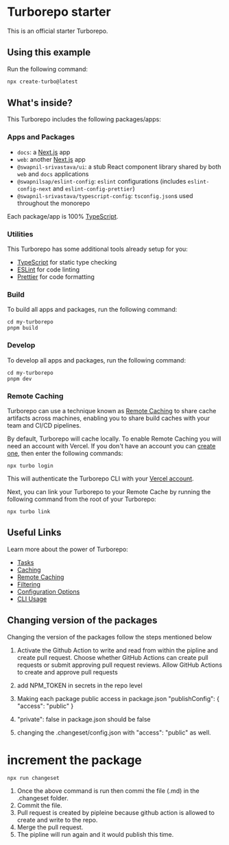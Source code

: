 # Turborepo starter

This is an official starter Turborepo.

## Using this example

Run the following command:

```sh
npx create-turbo@latest
```

## What's inside?

This Turborepo includes the following packages/apps:

### Apps and Packages

- `docs`: a [Next.js](https://nextjs.org/) app
- `web`: another [Next.js](https://nextjs.org/) app
- `@swapnil-srivastava/ui`: a stub React component library shared by both `web` and `docs` applications
- `@swapnilsap/eslint-config`: `eslint` configurations (includes `eslint-config-next` and `eslint-config-prettier`)
- `@swapnil-srivastava/typescript-config`: `tsconfig.json`s used throughout the monorepo

Each package/app is 100% [TypeScript](https://www.typescriptlang.org/).

### Utilities

This Turborepo has some additional tools already setup for you:

- [TypeScript](https://www.typescriptlang.org/) for static type checking
- [ESLint](https://eslint.org/) for code linting
- [Prettier](https://prettier.io) for code formatting

### Build

To build all apps and packages, run the following command:

```
cd my-turborepo
pnpm build
```

### Develop

To develop all apps and packages, run the following command:

```
cd my-turborepo
pnpm dev
```

### Remote Caching

Turborepo can use a technique known as [Remote Caching](https://turbo.build/repo/docs/core-concepts/remote-caching) to share cache artifacts across machines, enabling you to share build caches with your team and CI/CD pipelines.

By default, Turborepo will cache locally. To enable Remote Caching you will need an account with Vercel. If you don't have an account you can [create one](https://vercel.com/signup), then enter the following commands:

```
npx turbo login
```

This will authenticate the Turborepo CLI with your [Vercel account](https://vercel.com/docs/concepts/personal-accounts/overview).

Next, you can link your Turborepo to your Remote Cache by running the following command from the root of your Turborepo:

```
npx turbo link
```

## Useful Links

Learn more about the power of Turborepo:

- [Tasks](https://turbo.build/repo/docs/core-concepts/monorepos/running-tasks)
- [Caching](https://turbo.build/repo/docs/core-concepts/caching)
- [Remote Caching](https://turbo.build/repo/docs/core-concepts/remote-caching)
- [Filtering](https://turbo.build/repo/docs/core-concepts/monorepos/filtering)
- [Configuration Options](https://turbo.build/repo/docs/reference/configuration)
- [CLI Usage](https://turbo.build/repo/docs/reference/command-line-reference)


## Changing version of the packages 

Changing the version of the packages follow the steps mentioned below 


1. Activate the Github Action to write and read from within the pipline and create pull request. 
    Choose whether GitHub Actions can create pull requests or submit approving pull request reviews.
        Allow GitHub Actions to create and approve pull requests

2. add NPM_TOKEN in secrets in the repo level
3. Making each package public access in package.json
      "publishConfig": {
    "access": "public"
   }
4.  "private": false in package.json should be false
5. changing the .changeset/config.json with "access": "public" as well.


# increment the package 

```
npx run changeset 
```

1. Once the above command is run then commi the file (.md) in the .changeset folder.
2. Commit the file. 
3. Pull request is created by pipleine because github action is allowed to create and write to the repo.
4. Merge the pull request. 
5. The pipline will run again and it would publish this time.

